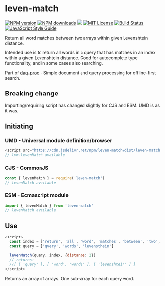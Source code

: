 # leven-match

[![NPM version][npm-version-image]][npm-url]
[![NPM downloads][npm-downloads-image]][npm-url]
[![](https://data.jsdelivr.com/v1/package/npm/leven-match/badge?style=rounded)](https://www.jsdelivr.com/package/npm/leven-match)
[![MIT License][license-image]][license-url]
[![Build Status][build-image]][build-url]
[![JavaScript Style Guide][standardjs-image]][standardjs-url]

Return all word matches between two arrays within given Levenshtein distance.

Intended use is to return all words in a query that has matches in an index within a given Levenshtein distance. Good for autocomplete type functionality, and in some cases also searching.

Part of [daq-proc](https://github.com/eklem/daq-proc) - Simple document and query processing for offline-first search.

## Breaking change

Importing/requiring script has changed slightly for CJS and ESM. UMD is as it was.

## Initiating

### UMD -  Universal module definition/browser
```javaScript
<script src="https://cdn.jsdelivr.net/npm/leven-match/dist/leven-match.umd.min.js"></script>
// lvm.levenMatch available
```

### CJS - CommonJS

```javaScript
const { levenMatch } = require('leven-match')
// levenMatch available
```

### ESM - Ecmascript module

```javaScript
import { levenMatch } from 'leven-match'
// levenMatch available
```


## Use

```javaScript
<script>
  const index = ['return', 'all', 'word', 'matches', 'between', 'two', 'arrays', 'within', 'given', 'levenshtein', 'distance', 'intended', 'use', 'is', 'to', 'words', 'in', 'a', 'query', 'that', 'has', 'an', 'index', 'good', 'for', 'autocomplete', 'type', 'functionality,', 'and', 'some', 'cases', 'also', 'searching']
  const query = ['qvery', 'words', 'levensthein']

  levenMatch(query, index, {distance: 2})
  // returns:
  //[ [ 'query' ], [ 'word', 'words' ], [ 'levenshtein' ] ]
</script>
```

Returns an array of arrays. One sub-array for each query word.


[license-image]: http://img.shields.io/badge/license-MIT-blue.svg?style=flat
[license-url]: LICENSE
[npm-url]: https://npmjs.org/package/leven-match
[npm-version-image]: https://img.shields.io/npm/v/leven-match.svg?style=flat
[npm-downloads-image]: https://img.shields.io/npm/dm/leven-match.svg?style=flat
[build-url]: https://github.com/eklem/leven-match/actions/workflows/tests.yml
[build-image]: https://github.com/eklem/leven-match/actions/workflows/tests.yml/badge.svg
[standardjs-url]: https://standardjs.com
[standardjs-image]: https://img.shields.io/badge/code_style-standard-brightgreen.svg?style=flat-square
